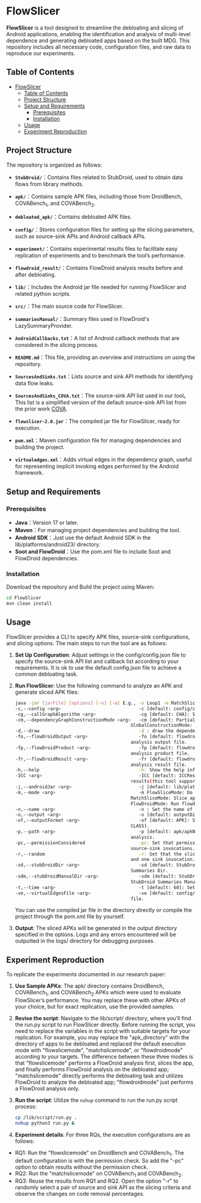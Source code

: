 # FlowSlicer

**FlowSlicer** is a tool designed to streamline the debloating and slicing of Android applications, enabling the identification and analysis of multi-level dependence and generating debloated apps based on the built MDG. This repository includes all necessary code, configuration files, and raw data to reproduce our experiments.

## Table of Contents

- [FlowSlicer](#flowslicer)
  - [Table of Contents](#table-of-contents)
  - [Project Structure](#project-structure)
  - [Setup and Requirements](#setup-and-requirements)
    - [Prerequisites](#prerequisites)
    - [Installation](#installation)
  - [Usage](#usage)
  - [Experiment Reproduction](#experiment-reproduction)

## Project Structure

The repository is organized as follows:

- **`StubDroid/`**：Contains files related to StubDroid, used to obtain data flows from library methods.
  
- **`apk/`**：Contains sample APK files, including those from DroidBench, COVABench$_1$, and COVABench$_2$.

- **`debloated_apk/`**：Contains debloated APK files.

- **`config/`**：Stores configuration files for setting up the slicing parameters, such as source-sink APIs and Android callback APIs.

- **`experiment/`**：Contains experimental results files to facilitate easy replication of experiments and to benchmark the tool’s performance.

- **`flowdroid_result/`**：Contains FlowDroid analysis results before and after debloating.

- **`lib/`**：Includes the Android jar file needed for running FlowSlicer and related python scripts.

- **`src/`**：The main source code for FlowSlicer.

- **`summariesManual/`**：Summary files used in FlowDroid's LazySummaryProvider.

- **`AndroidCallbacks.txt`**：A list of Android callback methods that are considered in the slicing process.

- **`README.md`**：This file, providing an overview and instructions on using the repository.

- **`SourcesAndSinks.txt`**：Lists source and sink API methods for identifying data flow leaks.

- **`SourcesAndSinks_COVA.txt`**：The source-sink API list used in our tool。This list is a simplified version of the default source-sink API list from the prior work [COVA](https://github.com/secure-software-engineering/COVA).

- **`flowslicer-2.0.jar`**：The compiled jar file for FlowSlicer, ready for execution.

- **`pom.xml`**：Maven configuration file for managing dependencies and building the project.

- **`virtualedges.xml`**：Adds virtual edges in the dependency graph, useful for representing implicit invoking edges performed by the Android framework.

## Setup and Requirements

### Prerequisites

- **Java**：Version 17 or later.
- **Maven**：For managing project dependencies and building the tool.
- **Android SDK**：Just use the default Android SDK in the lib/platforms/android23/ directory.
- **Soot and FlowDroid**：Use the pom.xml file to include Soot and FlowDroid dependencies.

### Installation

Download the repository and Build the project using Maven:

```bash
cd FlowSlicer
mvn clean install
```

## Usage

FlowSlicer provides a CLI to specify APK files, source-sink configurations, and slicing options. The main steps to run the tool are as follows:

1. **Set Up Configuration**: Adjust settings in the config/config.json file to specify the source-sink API list and callback list according to your requirements. It is ok to use the default config.json file to achieve a common debloating task.
2. **Run FlowSlicer**: Use the following command to analyze an APK and generate sliced APK files:

    ```bash
    java -jar [jarFile] [options] [-n] [-m] E.g., -n Loop1 -m MatchSliceMode
    -c,--config <arg>                             -c [default: config/config.json]: Path to config.json
    -cg,--callGraphAlgorithm <arg>                -cg [default: CHA]: Set algorithm for CG, CHA or SPARK.
    -cm,--dependencyGraphConstructionMode <arg>   -cm [default: PartialConstructionMode]: PartialConstructionMode: Construct the Dependency Graph partially.
                                               GlobalConstructionMode: Construct the Dependency Graph globally.
    -d,--draw                                     -d : draw the dependency graph of sliced app.
    -fo,--flowDroidOutput <arg>                   -fo [default: flowdroid/apkname/output.xml]: Set the path of flowdroid
                                               analysis output file.
    -fp,--flowDroidProduct <arg>                  -fp [default: flowdroid/apkname/product.xml]: Set the path of flowdroid
                                               analysis product file.
    -fr,--flowDroidResult <arg>                   -fr [default: flowdroid/apkname/result.xml]: Set the path of flowdroid
                                               analysis result file.
    -h,--help                                     -h: Show the help information.
    -ICC <arg>                                    -ICC [default: ICCResult/]: Set the file path of ICC analysis
                                               results(this tool supports ICCBot only).
    -j,--androidJar <arg>                         -j [default: lib/platforms]: Set the path of android jar platform.
    -m,--mode <arg>                               -m FlowSliceMode: Do FlowDroid analysis first, then slice the app and perform FlowDroid analysis again.
                                               MatchSliceMode: Slice apk and then perform FlowDroid analysis.
                                               FlowDroidMode: Run flowdroid only.
    -n,--name <arg>                               -n : Set the name of the apk under analysis.
    -o,--output <arg>                             -o [default: outputDir]: Set the output folder of sliced apk.
    -of,--outputFormat <arg>                      -of [default: APK]: Set the output format of sliced apk (APK or JIMPLE or
                                               CLASS).
    -p,--path <arg>                               -p [default: apk/apkName.apk]: Set the relative path of the apk under
                                               analysis.
    -pc,--permissionConsidered                    -pc: Set that permissions are not considered when pre-matching
                                               source-sink invocations.
    -r,--random                                   -r: Set that the slicing criteria are selected randomly from one source
                                               and one sink invocation.
    -sd,--stubDroidDir <arg>                      -sd [default: StubDroid/StubDroidSummaries]: Set the path of StubDroid
                                               Summaries Dir.
    -sdm,--stubDroidManualDir <arg>               -sdm [default: StubDroid/StubDroidSummaries/manual]: Set the path of
                                               StubDroid Summaries Manual Dir.
    -t,--time <arg>                               -t [default: 60]: Set the max running time (min).
    -ve,--virtualEdgesFile <arg>                  -ve [default: config/virtualedges.xml]: Set the path of Virtual Edges
                                               file.
    ```

    You can use the compiled jar file in the directory directly or compile the project through the pom.xml file by yourself.
3. **Output**: The sliced APKs will be generated in the output directory specified in the options. Logs and any errors encountered will be outputted in the logs/ directory for debugging purposes.

## Experiment Reproduction

To replicate the experiments documented in our research paper:

1. **Use Sample APKs**: The apk/ directory contains DroidBench, COVABench$_1$, and COVABench$_2$ APKs which were used to evaluate FlowSlicer’s performance. You may replace these with other APKs of your choice, but for exact replication, use the provided samples.

2. **Revise the script**: Navigate to the lib/script/ directory, where you’ll find the run.py script to run FlowSlicer directly. Before running the script, you need to replace the variables in the script with suitable targets for your replication. For example, you may replace the "apk_directory" with the directory of apps to be debloated and replaced the default execution mode with "flowslicemode", "matchslicemode", or "flowdroidmode" according to your targets. The difference between these three modes is that "flowslicemode" performs a FlowDroid analysis first, slices the app, and finally performs FlowDroid analysis on the debloated app; "matchslicemode" directly performs the debloating task and utilizes FlowDroid to analyze the debloated app; "flowdroidmode" just performs a FlowDroid analysis only.

3. **Run the script**: Utilize the `nohup` command to run the run.py script process:

    ```bash
    cp /lib/script/run.py . 
    nohup python3 run.py &
    ```

4. **Experiment details**: For three RQs, the execution configurations are as follows:

- RQ1: Run the "flowslicemode" on DroidBench and COVABench$_1$. The default configuration is with the permission check. So add the "-pc" option to obtain results without the permission check.
- RQ2: Run the "matchslicemode" on COVABench$_1$ and COVABench$_2$.
- RQ3: Reuse the results from RQ1 and RQ2. Open the option "-r" to randomly select a pair of source and sink API as the slicing criteria and observe the changes on code removal percentages.